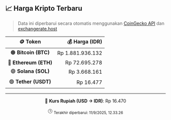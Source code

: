 

<!-- HARGA_KRIPTO -->
## 📈 Harga Kripto Terbaru

> Data ini diperbarui secara otomatis menggunakan [CoinGecko API](https://www.coingecko.com/) dan [exchangerate.host](https://exchangerate.host/)

<div align="center">

| 🪙 Token | 💰 Harga (IDR) |
|:------:|---------------:|
| 🟠 **Bitcoin (BTC)**   | Rp 1.881.936.132 |
| 🔵 **Ethereum (ETH)**  | Rp 72.695.278 |
| 🟣 **Solana (SOL)**    | Rp 3.668.161 |
| 🟢 **Tether (USDT)**   | Rp 16.477 |

---

💱 **Kurs Rupiah (USD → IDR)**: Rp 16.470

🕒 <sub>Terakhir diperbarui: 11/9/2025, 12.33.26</sub>

</div>
<!-- /HARGA_KRIPTO -->